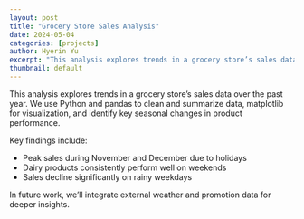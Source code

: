 ```yaml
---
layout: post
title: "Grocery Store Sales Analysis"
date: 2024-05-04
categories: [projects]
author: Hyerin Yu
excerpt: "This analysis explores trends in a grocery store’s sales data over the past year. We use Python and pandas to clean and summarize data, matplotlib for visualization, and identify key seasonal changes in product performance."
thumbnail: default
---
```

 
This analysis explores trends in a grocery store’s sales data over the past year. We use Python and pandas to clean and summarize data, matplotlib for visualization, and identify key seasonal changes in product performance.

Key findings include:

- Peak sales during November and December due to holidays
- Dairy products consistently perform well on weekends
- Sales decline significantly on rainy weekdays

In future work, we’ll integrate external weather and promotion data for deeper insights.